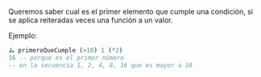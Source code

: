 Queremos saber cual es el primer elemento que cumple una condición, si se aplica reiteradas veces una función a un valor. 

Ejemplo: 

```haskell
ム primeroQueCumple (>10) 1 (*2)
16 -- porque es el primer número 
-- en la secuencia 1, 2, 4, 8, 16 que es mayor a 10
```

